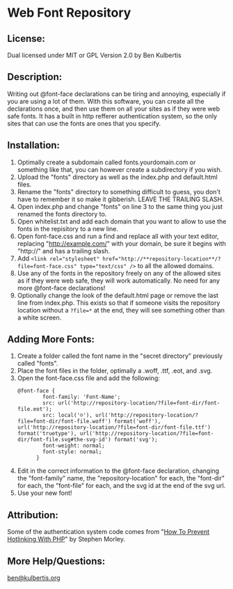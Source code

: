 ﻿Web Font Repository
===================

## License:

Dual licensed under MIT or GPL Version 2.0 by Ben Kulbertis

## Description:

Writing out @font-face declarations can be tiring and annoying, especially if you are using a lot of them. With this software, you can create all the declarations once, and then use them on all your sites
as if they were web safe fonts. It has a built in http refferer authentication system, so the only sites that can use the fonts are ones that you specify.

## Installation:

  1. Optimally create a subdomain called fonts.yourdomain.com or something like that, you can however create a subdirectory if you wish.
  2. Upload the "fonts" directory as well as the index.php and default.html files.
  3. Rename the "fonts" directory to something difficult to guess, you don't have to remember it so make it gibberish. LEAVE THE TRAILING SLASH.
  4. Open index.php and change "fonts" on line 3 to the same thing you just renamed the fonts directory to.
  5. Open whitelist.txt and add each domain that you want to allow to use the fonts in the repisitory to a new line.
  6. Open font-face.css and run a find and replace all with your text editor, replacing "http://example.com/" with your domain, be sure it begins with "http://" and has a trailing slash.
  7. Add `<link rel="stylesheet" href="http://**repository-location**/?file=font-face.css" type="text/css" />` to all the allowed domains.
  8. Use any of the fonts in the repository freely on any of the allowed sites as if they were web safe, they will work automatically. No need for any more @font-face declarations!
  9. Optionally change the look of the default.html page or remove the last line from index.php. This exists so that if someone visits the repository location without a `?file=*` at the end, they will see something other than a white screen.

## Adding More Fonts:

<ol>
  <li>Create a folder called the font name in the "secret directory" previously called "fonts".</li>
  <li>Place the font files in the folder, optimally a .woff, .ttf, .eot, and .svg.</li>
  <li>Open the font-face.css file and add the following:
   <pre>
<code>@font-face {
        font-family: 'Font-Name';
        src: url('http://repository-location/?file=font-dir/font-file.eot');
        src: local('☺'), url('http://repository-location/?file=font-dir/font-file.woff') format('woff'), url('http://repository-location/?file=font-dir/font-file.ttf') format('truetype'), url('http://repository-location/?file=font-dir/font-file.svg#the-svg-id') format('svg');
        font-weight: normal;
        font-style: normal;
      }</code></pre>
</li>
  <li>Edit in the correct information to the @font-face declaration, changing the "font-family" name, the "repository-location" for each, the "font-dir" for each, the "font-file" for each, and the svg id at the end of the svg url.</li>
  <li>Use your new font!</li>
</ol>

## Attribution:

Some of the authentication system code comes from "[How To Prevent Hotlinking With PHP](http://safalra.com/programming/php/prevent-hotlinking/)" by Stephen Morley.

## More Help/Questions:

[ben@kulbertis.org](mailto:ben@kulbertis.org)
